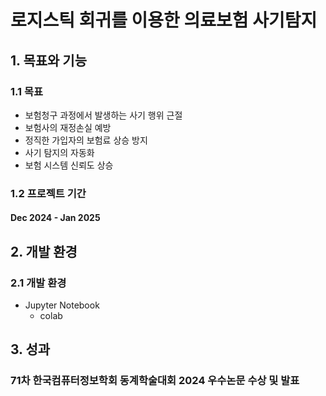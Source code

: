 # 로지스틱 회귀를 이용한 의료보험 사기탐지 

## 1. 목표와 기능

### 1.1 목표
- 보험청구 과정에서 발생하는 사기 행위 근절 
- 보험사의 재정손실 예방 
- 정직한 가입자의 보험료 상승 방지 
- 사기 탐지의 자동화 
- 보험 시스템 신뢰도 상승

### 1.2 프로젝트 기간 
#### Dec 2024 - Jan 2025 

## 2. 개발 환경 
### 2.1 개발 환경
- Jupyter Notebook 
  - colab  

## 3. 성과 
### 71차 한국컴퓨터정보학회 동계학술대회 2024 우수논문 수상 및 발표 

